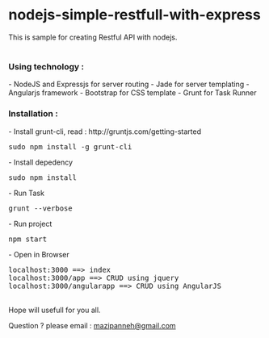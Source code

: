 # nodejs-simple-restfull-with-express
This is sample for creating Restful API with nodejs.</br></br>

<h3>Using technology :</h3>
- NodeJS and Expressjs for server routing
- Jade for server templating
- Angularjs framework
- Bootstrap for CSS template
- Grunt for Task Runner

<br/>
<h3>Installation :</h3>
- Install grunt-cli, read : http://gruntjs.com/getting-started
<pre>
sudo npm install -g grunt-cli
</pre>
- Install depedency
<pre>
sudo npm install
</pre>
- Run Task
<pre>
grunt --verbose
</pre>
- Run project
<pre>
npm start
</pre>
- Open in Browser
<pre>
localhost:3000 ==> index
localhost:3000/app ==> CRUD using jquery
localhost:3000/angularapp ==> CRUD using AngularJS
</pre>

</br>
Hope will usefull for you all.</br>

Question ? please email : mazipanneh@gmail.com


